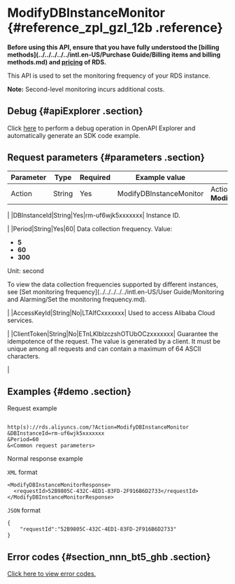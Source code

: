 # ModifyDBInstanceMonitor {#reference_zpl_gzl_12b .reference}

 **Before using this API, ensure that you have fully understood the [billing methods](../../../../../intl.en-US/Purchase Guide/Billing items and billing methods.md) and [pricing](https://www.alibabacloud.com/product/apsaradb-for-rds-mysql/pricing) of RDS.** 

This API is used to set the monitoring frequency of your RDS instance.

**Note:** Second-level monitoring incurs additional costs.

## Debug {#apiExplorer .section}

Click [here](https://api.aliyun.com/?spm=a2c63.p38356.879954.8.14b919eclNB5Cx#/?product=Rds&api=ModifyDBInstanceMonitor) to perform a debug operation in OpenAPI Explorer and automatically generate an SDK code example.

## Request parameters {#parameters .section}

|Parameter|Type|Required|Example value|Description|
|---------|----|--------|-------------|-----------|
|Action|String|Yes|ModifyDBInstanceMonitor| Action to perform. Value: **ModifyDBInstanceMonitor**.

 |
|DBInstanceId|String|Yes|rm-uf6wjk5xxxxxxx| Instance ID.

 |
|Period|String|Yes|60| Data collection frequency. Value:

 -   **5**
-   **60**
-   **300**

 Unit: second

 To view the data collection frequencies supported by different instances, see [Set monitoring frequency](../../../../../intl.en-US/User Guide/Monitoring and Alarming/Set the monitoring frequency.md).

 |
|AccessKeyId|String|No|LTAIfCxxxxxxx| Used to access Alibaba Cloud services.

 |
|ClientToken|String|No|ETnLKlblzczshOTUbOCzxxxxxxx| Guarantee the idempotence of the request. The value is generated by a client. It must be unique among all requests and can contain a maximum of 64 ASCII characters.

 |

## Examples {#demo .section}

Request example

``` {#request_demo}

http(s)://rds.aliyuncs.com/?Action=ModifyDBInstanceMonitor
&DBInstanceId=rm-uf6wjk5xxxxxxx
&Period=60
&<Common request parameters>

```

Normal response example

`XML` format

``` {#xml_return_success_demo}
<ModifyDBInstanceMonitorResponse>
  <requestId>52B9805C-432C-4ED1-83FD-2F916B6D2733</requestId>
</ModifyDBInstanceMonitorResponse>

```

`JSON` format

``` {#json_return_success_demo}
{
	"requestId":"52B9805C-432C-4ED1-83FD-2F916B6D2733"
}
```

## Error codes {#section_nnn_bt5_ghb .section}

[Click here to view error codes.](https://error-center.alibabacloud.com/status/product/Rds)

